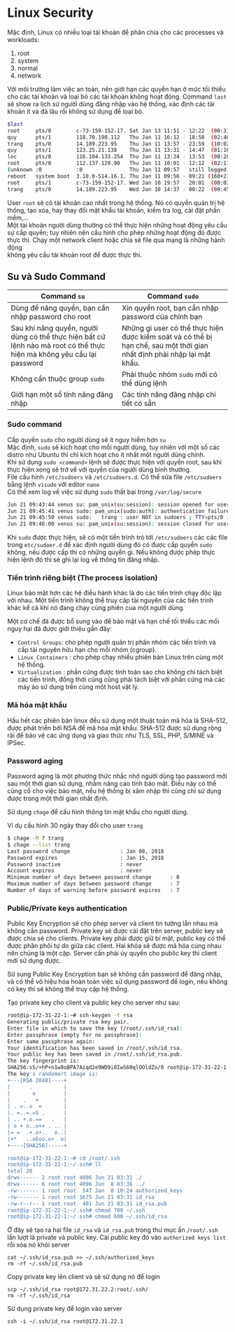 # Linux Security</br>
Mặc định, Linux có nhiều loại tài khoản để phân chia cho các processes và workloads:

1. root
2. system
3. normal
4. network

Với môi trường làm việc an toàn, nên giới hạn các quyền hạn ở mức tối thiểu cho các tài khoản và loại bỏ các tài khoản không hoạt động. Command `last` sẽ show ra lịch sử người dùng đăng nhập vào hệ thống, xác định các tài khoản ít và đã lâu rồi không sử dụng để loại bỏ.
```sh
$last
root     pts/0        c-73-159-152-17. Sat Jan 13 11:51 - 12:22  (00:31)    
quy      pts/1        118.70.190.112   Thu Jan 11 16:12 - 18:58  (02:46)    
trang    pts/0        14.189.223.95    Thu Jan 11 13:57 - 23:59  (10:02)    
quy      pts/1        123.25.21.138    Thu Jan 11 13:31 - 14:47  (01:16)    
loc      pts/0        116.104.133.254  Thu Jan 11 13:24 - 13:53  (00:28)    
root     pts/0        112.137.129.90   Thu Jan 11 10:01 - 12:12  (02:11)    
(unknown :0           :0               Thu Jan 11 09:57   still logged in   
reboot   system boot  3.10.0-514.16.1. Thu Jan 11 09:56 - 09:21 (160+23:24) 
root     pts/1        c-73-159-152-17. Wed Jan 10 19:57 - 20:01  (00:03)    
trang    pts/0        14.189.223.95    Wed Jan 10 14:37 - 00:22  (09:45)  
```
User `root` sẽ có tài khoản cao nhất trong hệ thống. Nó có quyền quản trị hệ thống, tạo xóa, hay thay đổi mật khẩu tài khoản, kiểm tra log, cài đặt phần mềm,...</br>
Một tài khoản người dùng thường có thể thực hiện những hoạt động yêu cầu sự cấp quyền; tuy nhiên nên cấu hình cho phép những hoạt động đó được thực thi. Chạy một network client hoặc chia sẻ file qua mạng là những hành động</br>
không yêu cầu tài khoản root để được thực thi.</br>
## Su và Sudo Command
|Command `su`|Command `sudo`|
|------------|--------------|
|Dùng để nâng quyền, bạn cần nhập password cho root|Xin quyền root, bạn cần nhập password của chính bạn|
|Sau khi nâng quyền, người dùng có thể thực hiện bất cứ lệnh nào mà root có thể thực hiện mà không yêu cầu lại password|Những gì user có thể thực hiện được kiểm soát và có thể bị hạn chế, sau một thời gian nhất định phải nhập lại mật khẩu.
|Không cần thuộc group `sudo` |Phải thuộc nhóm `sudo` mới có thể dùng lệnh|
|Giới hạn một số tính năng đăng nhập|Các tính năng đăng nhập chi tiết có sẵn|

### Sudo command
Cấp quyền `sudo` cho người dùng sẽ ít nguy hiểm hơn `su`</br>
Mặc định, `sudo` sẽ kích hoạt cho mỗi người dùng, tuy nhiên với một số các distro như Ubuntu thì chỉ kích hoạt cho ít nhất một người dùng chính.</br>
Khi sử dụng `sudo <command>` lệnh sẽ được thực hiện với quyền root, sau khi thực hiện xong sẽ trở về với quyền của người dùng bình thường.</br>
File cấu hình `/etc/sudoers` và `/etc/sudoers.d`. Có thể sửa file `/etc/sudoers` bằng lệnh `visudo` với editor `nano`</br>
Có thể xem log về việc sử dụng `sudo` thất bại trong `/var/log/secure`
```sh
Jun 21 09:43:44 venus su: pam_unix(su:session): session opened for user trang by root(uid=0)
Jun 21 09:45:41 venus sudo: pam_unix(sudo:auth): authentication failure; logname=root uid=1005 euid=0 tty=/dev/pts/0 ruser=trang rhost=  user=trang
Jun 21 09:45:50 venus sudo:   trang : user NOT in sudoers ; TTY=pts/0 ; PWD=/root ; USER=root ; COMMAND=apt-get install nfs-common
Jun 21 09:46:00 venus su: pam_unix(su:session): session closed for user trang
```
Khi `sudo` được thực hiện, sẽ có một tiến trình trỏ tới `/etc/sudoers` các các file trong `etc/sudoer.d` để xác định người dùng đó có được cấp quyền `sudo` không, nếu được cấp thì có những quyền gì. Nếu không được phép thực hiện lệnh đó thì sẽ ghi lại log về thông tin đăng nhập.</br>
### Tiến trình riêng biệt (The process isolation)

Linux bảo mật hơn các hệ điều hành khác là do các tiến trình chạy độc lập với nhau. Một tiến trình không thể truy câp tài nguyên của các tiến trình khác kể cả khi nó đang chạy cùng phiên cua một người dùng.

Một cơ chế đã được bổ sung vào để bảo mật và hạn chế tối thiểu các mối nguy hại đã được giới thiệu gần đây:

* `Control Groups`: cho phép người quản trị phân nhóm các tiến trình và cấp tài nguyên hữu hạn cho mỗi nhóm (cgroup).
* `Linux Containers` : cho phép chạy nhiều phiên bản Linux trên cùng một hệ thống.
* `Virtualization` : phần cứng được tính toán sao cho không chỉ tách biệt các tiến trình, đồng thời cũng cũng phải tách biệt với phần cứng mà các máy ảo sử dụng trên cùng một host vật lý.

### Mã hóa mật khẩu

Hầu hết các phiên bản linux đều sử dụng một thuật toán mã hóa là SHA-512, được phát triển bởi NSA để mã hóa mật khẩu. SHA-512 được sử dụng rộng rãi để bảo vệ các ứng dụng và giao thức như TLS, SSL, PHP, S/MINE và IPSec.

### Password aging

Password aging là một phương thức nhắc nhở người dùng tạo password mới sau một thời gian sử dụng, nhằm nâng cao tính bảo mật. Điều này có thể củng cố cho việc bảo mật, nếu hệ thống bị xâm nhập thì cũng chỉ sử dụng được trong một thời gian nhất định.

Sử dụng `chage` để cấu hình thông tin mật khẩu cho người dùng.

Ví dụ cấu hình 30 ngày thay đổi cho user `trang`

```sh
$ chage -M 7 trang
$ chage --list trang
Last password change				: Jan 08, 2018
Password expires					: Jan 15, 2018
Password inactive					: never
Account expires						: never
Minimum number of days between password change		: 0
Maximum number of days between password change		: 7
Number of days of warning before password expires	: 7
```

### Public/Private keys authentication

Public Key Encryption sẽ cho phép server và client tin tưởng lẫn nhau mà không cần password. Private key sẽ được cài đặt trên server, public key sẽ được chia sẻ cho clients. Private key phải được giữ bí mật, public key có thể được phân phôi tự do giữa các client. Hai khóa sẽ được mã hóa cùng nhau nên chúng là một cặp. Server cần phải ủy quyền cho public key thì client mới sử dụng được.

Sử sụng Public Key Encryption bạn sẽ không cần password để đăng nhập, và có thể vô hiệu hóa hoàn toàn việc sử dụng password để login, nếu không có key thì sẽ không thể truy cập hệ thống.

Tạo private key cho client và public key cho server như sau:

```sh
root@ip-172-31-22-1:~# ssh-keygen -t rsa
Generating public/private rsa key pair.
Enter file in which to save the key (/root/.ssh/id_rsa): 
Enter passphrase (empty for no passphrase): 
Enter same passphrase again: 
Your identification has been saved in /root/.ssh/id_rsa.
Your public key has been saved in /root/.ssh/id_rsa.pub.
The key fingerprint is:
SHA256:sS/+hP+n1w8oBPA7Aiqd2e9WD9i8IwS60qlOOldZo/8 root@ip-172-31-22-1
The key's randomart image is:
+---[RSA 2048]----+
|      .          |
|       o         |
|    .   +        |
| . =..o  =       |
|. =..=.=S .      |
| .. +.o.==   .   |
| o + o..o++ . .. |
|= =  .+.o+..  o..|
|+*   ..oEoo.o+  o|
+----[SHA256]-----+

root@ip-172-31-22-1:~# cd /root/.ssh
root@ip-172-31-22-1:~/.ssh# ll
total 20
drwx------ 2 root root 4096 Jun 21 03:31 ./
drwx------ 6 root root 4096 Jun  8 03:36 ../
-rw------- 1 root root  547 Jan  8 10:24 authorized_keys
-rw------- 1 root root 1675 Jun 21 03:31 id_rsa
-rw-r--r-- 1 root root  401 Jun 21 03:31 id_rsa.pub
root@ip-172-31-22-1:~/.ssh# chmod 700 ~/.ssh
root@ip-172-31-22-1:~/.ssh# chmod 600 ~/.ssh/id_rsa
```

Ở đây sẽ tạo ra hai file `id_rsa` và `id_rsa.pub` trong thư mục ẩn `/root/.ssh` lần lượt là private và public key. Cài public key đó vào `authorized keys list` rồi xóa nó khỏi server 

	cat ~/.ssh/id_rsa.pub >> ~/.ssh/authorized_keys
	rm -rf ~/.ssh/id_rsa.pub

Copy private key lên client và sẽ sử dụng nó để login

	scp ~/.ssh/id_rsa root@172.31.22.2:root/.ssh/
	rm -rf ~/.ssh/id_rsa

Sử dụng private key để login vào server

	ssh -i ~/.ssh/id_rsa root@172.31.22.1


